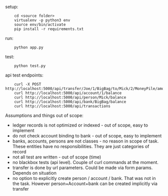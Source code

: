 setup:

```
    cd <source folder>
    virtualenv -p python3 env
    source env/bin/activate
    pip install -r requirements.txt
```

run:

```
    python app.py
```

test:

```
    python test.py
```

api test endpoints:

```
    curl -X POST http://localhost:5000/api/transfer/Joe/1/BigBag/to/Mick/2/MoneyPile/amount/1
    curl http://localhost:5000/api/account/1/balance
    curl http://localhost:5000/api/person/Mick/balance
    curl http://localhost:5000/api/bank/BigBag/balance
    curl http://localhost:5000/api/transactions
```




Assumptions and things out of scope:

* ledger records is not optimized or indexed - out of scope, easy to implement
* do not check account binding to bank - out of scope, easy to implement
* banks, accounts, persons are not classes - no reason in scope of task. 
    These entities have no responsibilities. They are just categories of record
* not all test are written - out of scope (time)
* no blackbox tests (api level). Couple of curl commands at the moment.
* transfer is done by url parameters. Could be made via form params. Depends on situation
* no option to explicitly create person / account / bank. That was not in the task.
    However person+Account+bank can be created implicitly via transfer


